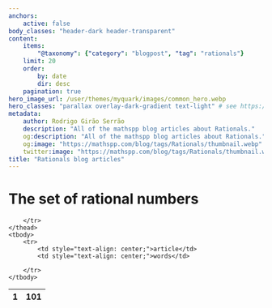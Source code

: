 ```yaml
---
anchors:
    active: false
body_classes: "header-dark header-transparent"
content:
    items:
        "@taxonomy": {"category": "blogpost", "tag": "rationals"}
    limit: 20
    order:
        by: date
        dir: desc
    pagination: true
hero_image_url: /user/themes/myquark/images/common_hero.webp
hero_classes: "parallax overlay-dark-gradient text-light" # see https://demo.getgrav.org/blog-skeleton/blog/hero-classes
metadata:
    author: Rodrigo Girão Serrão
    description: "All of the mathspp blog articles about Rationals."
    og:description: "All of the mathspp blog articles about Rationals."
    og:image: "https://mathspp.com/blog/tags/Rationals/thumbnail.webp"
    twitter:image: "https://mathspp.com/blog/tags/Rationals/thumbnail.webp"
title: "Rationals blog articles"
---
```



# The set of rational numbers


<table class="stats-table">
    <thead>
        <tr>
            <th style="text-align: center;">1</th>
            <th style="text-align: center;">101</th>
            
        </tr>
    </thead>
    <tbody>
        <tr>
            <td style="text-align: center;">article</td>
            <td style="text-align: center;">words</td>
            
        </tr>
    </tbody>
</table>